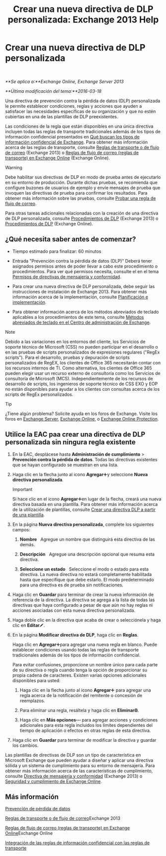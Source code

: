 ﻿---
title: 'Crear una nueva directiva de DLP personalizada: Exchange 2013 Help'
TOCTitle: Crear una nueva directiva de DLP personalizada
ms:assetid: b3299a39-9663-41e4-b76e-9d2f7879d486
ms:mtpsurl: https://technet.microsoft.com/es-es/library/JJ150550(v=EXCHG.150)
ms:contentKeyID: 48267713
ms.date: 04/23/2018
mtps_version: v=EXCHG.150
ms.translationtype: HT
---

# Crear una nueva directiva de DLP personalizada

 

_**Se aplica a:**Exchange Online, Exchange Server 2013_

_**Última modificación del tema:**2016-03-18_

Una directiva de prevención contra la pérdida de datos (DLP) personalizada le permite establecer condiciones, reglas y acciones que ayuden a satisfacer las necesidades específicas de su organización y que no estén cubiertas en una de las plantillas de DLP preexistentes.

Las condiciones de la regla que están disponibles en una única directiva incluyen todas las reglas de transporte tradicionales además de los tipos de información confidencial presentados en [Qué buscan los tipos de información confidencial de Exchange](what-the-sensitive-information-types-in-exchange-look-for-exchange-online-help.md). Para obtener más información acerca de las reglas de transporte, consulte [Reglas de transporte o de flujo de correo](mail-flow-rules-transport-rules-in-exchange-2013-exchange-2013-help.md) (Exchange 2013) o [Reglas de flujo de correo (reglas de transporte) en Exchange Online](https://technet.microsoft.com/es-es/library/jj919238\(v=exchg.150\)) (Exchange Online).


> [!WARNING]
> Debe habilitar sus directivas de DLP en modo de prueba antes de ejecutarlo en su entorno de producción. Durante dichas pruebas, se recomienda que configure buzones de usuarios de ejemplo y envíe mensajes de prueba que invoquen las directivas de prueba para confirmar los resultados. Para obtener más información sobre las pruebas, consulte <A href="test-a-mail-flow-rule-exchange-2013-help.md">Probar una regla de flujo de correo</A>.



Para otras tareas adicionales relacionadas con la creación de una directiva de DLP personalizada, consulte [Procedimientos de DLP](dlp-procedures-exchange-2013-help.md) (Exchange 2013) o [Procedimientos de DLP](https://technet.microsoft.com/es-es/library/jj938003\(v=exchg.150\)) (Exchange Online).

## ¿Qué necesita saber antes de comenzar?

  - Tiempo estimado para finalizar: 60 minutos

  - Entrada "Prevención contra la pérdida de datos (DLP)" Deberá tener asignados permisos antes de poder llevar a cabo este procedimiento o procedimientos. Para ver qué permisos necesita, consulte el en el tema [Permisos de directivas de mensajería y conformidad](messaging-policy-and-compliance-permissions-exchange-2013-help.md).

  - Para crear una nueva directiva de DLP personalizada, debe seguir las instrucciones de instalación de Exchange 2013. Para obtener más información acerca de la implementación, consulte [Planificación e implementación](planning-and-deployment-for-exchange-2013-installation-instructions.md).

  - Para obtener información acerca de los métodos abreviados de teclado aplicables a los procedimientos de este tema, consulte [Métodos abreviados de teclado en el Centro de administración de Exchange](keyboard-shortcuts-in-the-exchange-admin-center-exchange-online-protection-help.md).


> [!NOTE]
> Debido a las variaciones en los entornos del cliente, los Servicios de soporte técnico de Microsoft (CSS) no pueden participar en el desarrollo o en las pruebas de scripts personalizados de expresiones regulares ("RegEx scripts"). Para el desarrollo, pruebas y depuración de scripts personalizados de RegEX, los clientes de Office 365 necesitarán contar con los recursos internos de TI. Como alternativa, los clientes de Office 365 pueden elegir usar un recurso externo de consultoría como los Servicios de consultoría de Microsoft (MCS). Independientemente de los recursos de desarrollo de scripts, los ingenieros de soporte técnico de CSS EXO y EOP no están disponibles para ayudar a los clientes con consultas acerca de los scripts de RegEx personalizados.




> [!TIP]
> ¿Tiene algún problema? Solicite ayuda en los foros de Exchange. Visite los foros en <A href="https://go.microsoft.com/fwlink/p/?linkid=60612">Exchange Server</A>, <A href="https://go.microsoft.com/fwlink/p/?linkid=267542">Exchange Online</A>, o <A href="https://go.microsoft.com/fwlink/p/?linkid=285351">Exchange Online Protection</A>.



## Utilice la EAC paa crear una directiva de DLP personalizada sin ningura regla existente

1.  En la EAC, desplácese hasta **Administración de cumplimiento** \> **Prevención contra la pérdida de datos**. Todas las directivas existentes que se hayan configurado se muestran en una lista.

2.  Haga clic en la flecha junto al icono **Agregar**![Agregar icono](images/JJ218640.c1e75329-d6d7-4073-a27d-498590bbb558(EXCHG.150).gif "Agregar icono")y seleccione **Nueva directiva personalizada**.
    

    > [!IMPORTANT]
    > Si hace clic en el icono <STRONG>Agregar</STRONG><IMG title="Agregar icono" alt="Agregar icono" src="images/JJ218640.c1e75329-d6d7-4073-a27d-498590bbb558(EXCHG.150).gif">en lugar de la flecha, creará una nueva directiva basada en una plantilla. Para obtener más información acerca de la utilización de plantillas, consulte <A href="how-to-new-dlp-data-loss-prevention-policy-template.md">Crear una directiva DLP a partir de una plantilla</A>.



3.  En la página **Nueva directiva personalizada**, complete los siguientes campos:
    
    1.  **Nombre**   Agregue un nombre que distinguirá esta directiva de las demás.
    
    2.  **Descripción**   Agregue una descripción opcional que resuma esta directiva.
    
    3.  **Seleccione un estado**   Seleccione el modo o estado para esta directiva. La nueva directiva no estará completamente habilitada hasta que especifique que debe estarlo. El modo predeterminado para una directiva es de prueba sin notificaciones.

4.  Haga clic en **Guardar** para terminar de crear la nueva información de referencia de la directiva. La directiva se agrega a la lista de todas las directivas que haya configurado a pesar de que aún no hay reglas ni acciones asociadas con esta nueva directiva personalizada.

5.  Haga doble clic en la directiva que acaba de crear o selecciónela y haga clic en **Editar**![Icono Editar](images/Bb124582.6f53ccb2-1f13-4c02-bea0-30690e6ea71d(EXCHG.150).gif "Icono Editar").

6.  En la página **Modificar directiva de DLP**, haga clic en **Reglas**.
    
    Haga clic en **Agregar**![Agregar icono](images/JJ218640.c1e75329-d6d7-4073-a27d-498590bbb558(EXCHG.150).gif "Agregar icono")para agregar una nueva regla en blanco. Puede establecer condiciones usando todas las reglas de transporte tradicionales además de los tipos de información confidencial.
    
    Para evitar confusiones, proporcione un nombre único para cada parte de su directiva o regla cuando tenga la opción de proporcionar su propia cadena de caracteres. Existen varias opciones adicionales disponibles para usted:
    
    1.  Haga clic en la flecha junto al icono **Agregar**![Agregar icono](images/JJ218640.c1e75329-d6d7-4073-a27d-498590bbb558(EXCHG.150).gif "Agregar icono") para agregar una regla acerca de la notificación del remitente o concesión de reemplazos.
    
    2.  Para eliminar una regla, resáltela y haga clic en **Eliminar**![Eliminar icono](images/Dd979797.14f639f6-61e8-4418-bbfb-0db14de9d2f5(EXCHG.150).gif "Eliminar icono").
    
    3.  Haga clic en **Más opciones**![Icono Más opciones](images/JJ150550.5381819e-3b21-4873-8714-e9b956290b28(EXCHG.150).gif "Icono Más opciones") para agregar acciones y condiciones adicionales para esta regla incluidos los límites dependientes del tiempo de aplicación o efectos en otras reglas de esta directiva.

7.  Haga clic en **Guardar** para terminar de modificar la directiva y guardar los cambios.

Las plantillas de directivas de DLP son un tipo de característica en Microsoft Exchange que pueden ayudar a diseñar y aplicar una directiva sólida y un sistema de cumplimiento para su entorno de mensajería. Para obtener más información acerca de las características de cumplimiento, consulte [Directiva de mensajería y conformidad](messaging-policy-and-compliance-exchange-2013-help.md) (Exchange 2013) o [Seguridad y cumplimiento de Exchange Online](https://technet.microsoft.com/es-es/library/jj200706\(v=exchg.150\)).

## Más información

[Prevención de pérdida de datos](technical-overview-of-dlp-data-loss-prevention-in-exchange.md)

[Reglas de transporte o de flujo de correo](mail-flow-rules-transport-rules-in-exchange-2013-exchange-2013-help.md)Exchange 2013

[Reglas de flujo de correo (reglas de transporte) en Exchange Online](https://technet.microsoft.com/es-es/library/jj919238\(v=exchg.150\))Exchange Online

[Integración de las reglas de información confidencial con las reglas de transporte](integrating-sensitive-information-rules-with-transport-rules-exchange-2013-help.md)

